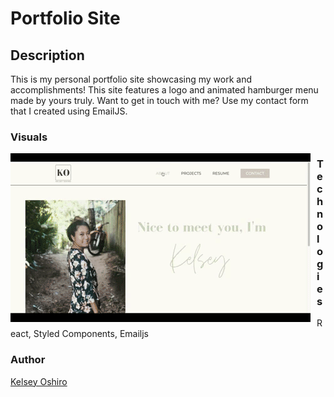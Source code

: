 # Portfolio Site

## Description

This is my personal portfolio site showcasing my work and accomplishments! This site features a logo and animated hamburger menu made by yours truly.  Want to get in touch with me? Use my contact form that I created using EmailJS.

### Visuals
<img src="https://github.com/kelseymosh/portfolio-site/blob/main/src/components/Gifs/Portfolio.gif"
     alt="Portfolio Site gif"
     style="float: left; margin-right: 10px;" />


### Technologies

React, Styled Components, Emailjs


### Author
<a href="https://github.com/kelseymosh"> Kelsey Oshiro</a>


